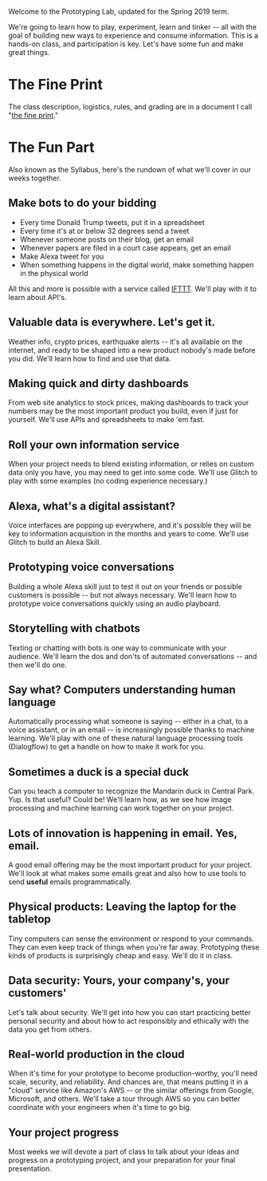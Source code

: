 
Welcome to the Prototyping Lab, updated for the Spring 2019 term.

We're going to learn how to play, experiment, learn and tinker -- all with the goal of building new ways to experience and consume information. This is a hands-on class, and participation is key. Let's have some fun and make great things.

# The Fine Print

The class description, logistics, rules, and grading are in a document I call "[the fine print](./THE_FINE_PRINT.md)."

# The Fun Part

Also known as the Syllabus, here's the rundown of what we'll cover in our weeks together.

## Make bots to do your bidding

- Every time Donald Trump tweets, put it in a spreadsheet
- Every time it's at or below 32 degrees send a tweet
- Whenever someone posts on their blog, get an email
- Whenever papers are filed in a court case appears, get an email 
- Make Alexa tweet for you
- When something happens in the digital world, make something happen in the physical world

All this and more is possible with a service called [IFTTT](https://ifttt.com). We'll play with it to learn about API's.

## Valuable data is everywhere. Let's get it.

Weather info, crypto prices, earthquake alerts -- it's all available on the internet, and ready to be shaped into a new product nobody's made before you did. We'll learn how to find and use that data.

## Making quick and dirty dashboards

From web site analytics to stock prices, making dashboards to track your numbers may be the most important product you build, even if just for yourself. We'll use APIs and spreadsheets to make 'em fast.

## Roll your own information service

When your project needs to blend existing information, or relies on custom data only you have, you may need to get into some code. We'll use Glitch to play with some examples (no coding experience necessary.)

## Alexa, what's a digital assistant?

Voice interfaces are popping up everywhere, and it's possible they will be key to information acquisition in the months and years to come. We'll use Glitch to build an Alexa Skill.

## Prototyping voice conversations
 
Building a whole Alexa skill just to test it out on your friends or possible customers is possible -- but not always necessary. We'll learn how to prototype voice conversations quickly using an audio playboard.

## Storytelling with chatbots

Texting or chatting with bots is one way to communicate with your audience. We'll learn the dos and don'ts of automated conversations -- and then we'll do one.

## Say what? Computers understanding human language

Automatically processing what someone is saying -- either in a chat, to a voice assistant, or in an email -- is increasingly possible thanks to machine learning. We'll play with one of these natural language processing tools (Dialogflow) to get a handle on how to make it work for you.

## Sometimes a duck is a special duck

Can you teach a computer to recognize the Mandarin duck in Central Park. Yup. Is that useful? Could be! We'll learn how, as we see how image processing and machine learning can work together on your project.

## Lots of innovation is happening in email. Yes, email.

A good email offering may be the most important product for your project. We'll look at what makes some emails great and also how to use tools to send **useful** emails programmatically. 

## Physical products: Leaving the laptop for the tabletop

Tiny computers can sense the environment or respond to your commands. They can even keep track of things when you're far away. Prototyping these kinds of products is surprisingly cheap and easy. We'll do it in class.

## Data security: Yours, your company's, your customers'

Let's talk about security. We'll get into how you can start practicing better personal security and about how to act responsibly and ethically with the data you get from others.

## Real-world production in the cloud

When it's time for your prototype to become production-worthy, you'll need scale, security, and reliability. And chances are, that means putting it in a "cloud" service like Amazon's AWS -- or the similar offerings from Google, Microsoft, and others. We'll take a tour through AWS so you can better coordinate with your engineers when it's time to go big.

## Your project progress

Most weeks we will devote a part of class to talk about your ideas and progress on a prototyping project, and your preparation for your final presentation.


